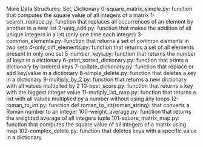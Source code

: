 More Data Structures: Set, Dictionary 0-square_matrix_simple.py: function that computes the square value of all integers of a matrix 1-search_replace.py: function that replaces all occurrences of an element by another in a new list 2-uniq_add.py: function that makes the addition of all unique integers in a list (only one time each integer) 3-common_elements.py: function that returns a set of common elements in two sets 4-only_diff_elements.py: function that returns a set of all elements present in only one set 5-number_keys.py: function that returns the number of keys in a dictionary 6-print_sorted_dictionary.py: function that prints a dictionary by ordered keys 7-update_dictionary.py: function that replace or add key/value in a dictionary 8-simple_delete.py: function that deletes a key in a dictionary 9-multiply_by_2.py: function that returns a new dictionary with all values multiplied by 2 10-best_score.py: function that returns a key with the biggest integer value 11-mutiply_list_map.py: function that returns a list with all values multiplied by a number without using any loops 12-roman_to_int.py: function def roman_to_int(roman_string): that converts a Roman number to an integer 100-weight_average.py: function that returns the weighted average of all integers tuple 101-square_matrix_map.py: function that computes the square value of all integers of a matrix using map 102-complex_delete.py: function that deletes keys with a specific value in a dictionary
